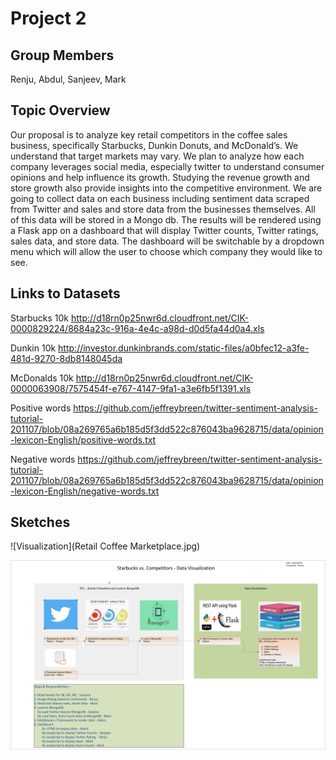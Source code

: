 # Project 2


## Group Members

Renju, Abdul, Sanjeev, Mark

## Topic Overview

Our proposal is to analyze key retail competitors in the coffee sales business, specifically Starbucks, Dunkin Donuts, and McDonald’s.  We understand that target markets may vary. We plan to analyze how each company leverages social media, especially twitter to understand consumer opinions and help influence its growth. Studying the revenue growth and store growth also provide insights into the competitive environment.  We are going to collect data on each business including sentiment data scraped from Twitter and sales and store data from the businesses themselves.  All of this data will be stored in a Mongo db.  The results will be rendered using a Flask app on a dashboard that will display Twitter counts, Twitter ratings, sales data, and store data.  The dashboard will be switchable by a dropdown menu which will allow the user to choose which company they would like to see.

## Links to Datasets


Starbucks 10k
http://d18rn0p25nwr6d.cloudfront.net/CIK-0000829224/8684a23c-916a-4e4c-a98d-d0d5fa44d0a4.xls

Dunkin 10k
http://investor.dunkinbrands.com/static-files/a0bfec12-a3fe-481d-9270-8db8148045da

McDonalds 10k
http://d18rn0p25nwr6d.cloudfront.net/CIK-0000063908/7575454f-e767-4147-9fa1-a3e6fb5f1391.xls


Positive words
https://github.com/jeffreybreen/twitter-sentiment-analysis-tutorial-201107/blob/08a269765a6b185d5f3dd522c876043ba9628715/data/opinion-lexicon-English/positive-words.txt

Negative words
https://github.com/jeffreybreen/twitter-sentiment-analysis-tutorial-201107/blob/08a269765a6b185d5f3dd522c876043ba9628715/data/opinion-lexicon-English/negative-words.txt

## Sketches

![Visualization](Retail Coffee Marketplace.jpg)

![data](datavisualization.jpg)